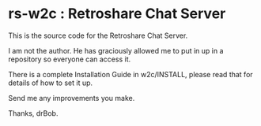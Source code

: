 rs-w2c : Retroshare Chat Server
======

This is the source code for the Retroshare Chat Server.


I am not the author. He has graciously allowed me to put in up in a repository so everyone can access it.


There is a complete Installation Guide in w2c/INSTALL, please read that for details of how to set it up.


Send me any improvements you make.


Thanks, drBob.


